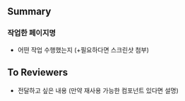## Summary

### 작업한 페이지명

-   어떤 작업 수행했는지 (+필요하다면 스크린샷 첨부)

## To Reviewers

-   전달하고 싶은 내용 (만약 재사용 가능한 컴포넌트 있다면 설명)
